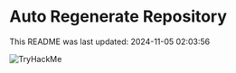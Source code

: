 # Auto Regenerate Repository

This README was last updated: 2024-11-05 02:03:56

 ![TryHackMe](https://tryhackme.com/badge/533634)